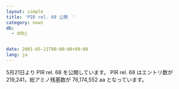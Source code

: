 ```yaml
---
layout: simple
title: 'PIR rel. 68 公開　'
category: news
db:
  - ddbj


date: 2001-05-21T00:00:00+09:00
lang: ja
---
```


5月21日より PIR rel. 68 を公開しています。 PIR rel. 68 はエントリ数が 219,241，総アミノ残基数が 76,174,552 aa となっています。

